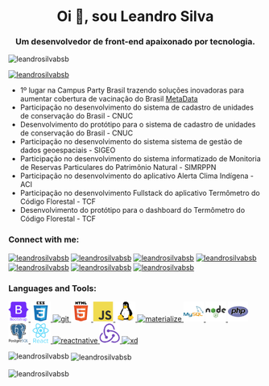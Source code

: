 <h1 align="center">Oi 👋, sou Leandro Silva</h1>
<h3 align="center">Um desenvolvedor de front-end apaixonado por tecnologia.</h3>

<p align="left"> <img src="https://komarev.com/ghpvc/?username=leandrosilvabsb&label=Profile%20views&color=0e75b6&style=flat" alt="leandrosilvabsb" /> </p>

<p align="left"> <a href="https://github.com/ryo-ma/github-profile-trophy"><img src="https://github-profile-trophy.vercel.app/?username=leandrosilvabsb" alt="leandrosilvabsb" /></a> </p>

- 1º lugar na Campus Party Brasil trazendo soluções inovadoras para aumentar cobertura de vacinação do Brasil [MetaData](https://github.com/leandrosilvabsb/HackathonZeGotinha)
- Participação no desenvolvimento do sistema de cadastro de unidades de conservação do Brasil - CNUC
- Desenvolvimento do protótipo  para o sistema de cadastro de unidades de conservação do Brasil - CNUC  
- Participação no desenvolvimento do sistema  sistema de gestão de dados geoespaciais - SIGEO
- Participação no desenvolvimento do sistema informatizado de Monitoria de Reservas Particulares do Patrimônio Natural - SIMRPPN
- Participação no desenvolvimento do aplicativo Alerta Clima Indígena - ACI 
- Participação no desenvolvimento Fullstack do aplicativo Termômetro do Código Florestal - TCF 
- Desenvolvimento do protótipo para o dashboard do Termômetro do Código Florestal - TCF


<h3 align="left">Connect with me:</h3>
<p align="left">
<a href="https://codepen.io/leandrosilvabsb" target="blank"><img align="center" src="https://cdn.jsdelivr.net/npm/simple-icons@3.0.1/icons/codepen.svg" alt="leandrosilvabsb" height="30" width="40" /></a>
<a href="https://twitter.com/leandrosilvabsb" target="blank"><img align="center" src="https://cdn.jsdelivr.net/npm/simple-icons@3.0.1/icons/twitter.svg" alt="leandrosilvabsb" height="30" width="40" /></a>
<a href="https://linkedin.com/in/leandrosilvabsb" target="blank"><img align="center" src="https://cdn.jsdelivr.net/npm/simple-icons@3.0.1/icons/linkedin.svg" alt="leandrosilvabsb" height="30" width="40" /></a>
<a href="https://codesandbox.com/leandrosilvabsb" target="blank"><img align="center" src="https://cdn.jsdelivr.net/npm/simple-icons@3.0.1/icons/codesandbox.svg" alt="leandrosilvabsb" height="30" width="40" /></a>
<a href="https://fb.com/leandrosilvabsb" target="blank"><img align="center" src="https://cdn.jsdelivr.net/npm/simple-icons@3.0.1/icons/facebook.svg" alt="leandrosilvabsb" height="30" width="40" /></a>
<a href="https://instagram.com/leandrosilvabsb" target="blank"><img align="center" src="https://cdn.jsdelivr.net/npm/simple-icons@3.0.1/icons/instagram.svg" alt="leandrosilvabsb" height="30" width="40" /></a>
<a href="https://www.youtube.com/c/leandrosilvabsb" target="blank"><img align="center" src="https://cdn.jsdelivr.net/npm/simple-icons@3.0.1/icons/youtube.svg" alt="leandrosilvabsb" height="30" width="40" /></a>
</p>

<h3 align="left">Languages and Tools:</h3>
<p align="left"> <a href="https://getbootstrap.com" target="_blank"> <img src="https://raw.githubusercontent.com/devicons/devicon/master/icons/bootstrap/bootstrap-plain-wordmark.svg" alt="bootstrap" width="40" height="40"/> </a> <a href="https://www.w3schools.com/css/" target="_blank"> <img src="https://raw.githubusercontent.com/devicons/devicon/master/icons/css3/css3-original-wordmark.svg" alt="css3" width="40" height="40"/> </a> <a href="https://git-scm.com/" target="_blank"> <img src="https://www.vectorlogo.zone/logos/git-scm/git-scm-icon.svg" alt="git" width="40" height="40"/> </a> <a href="https://www.w3.org/html/" target="_blank"> <img src="https://raw.githubusercontent.com/devicons/devicon/master/icons/html5/html5-original-wordmark.svg" alt="html5" width="40" height="40"/> </a> <a href="https://developer.mozilla.org/en-US/docs/Web/JavaScript" target="_blank"> <img src="https://raw.githubusercontent.com/devicons/devicon/master/icons/javascript/javascript-original.svg" alt="javascript" width="40" height="40"/> </a> <a href="https://www.linux.org/" target="_blank"> <img src="https://raw.githubusercontent.com/devicons/devicon/master/icons/linux/linux-original.svg" alt="linux" width="40" height="40"/> </a> <a href="https://materializecss.com/" target="_blank"> <img src="https://raw.githubusercontent.com/prplx/svg-logos/5585531d45d294869c4eaab4d7cf2e9c167710a9/svg/materialize.svg" alt="materialize" width="40" height="40"/> </a> <a href="https://www.mysql.com/" target="_blank"> <img src="https://raw.githubusercontent.com/devicons/devicon/master/icons/mysql/mysql-original-wordmark.svg" alt="mysql" width="40" height="40"/> </a> <a href="https://nodejs.org" target="_blank"> <img src="https://raw.githubusercontent.com/devicons/devicon/master/icons/nodejs/nodejs-original-wordmark.svg" alt="nodejs" width="40" height="40"/> </a> <a href="https://www.php.net" target="_blank"> <img src="https://raw.githubusercontent.com/devicons/devicon/master/icons/php/php-original.svg" alt="php" width="40" height="40"/> </a> <a href="https://www.postgresql.org" target="_blank"> <img src="https://raw.githubusercontent.com/devicons/devicon/master/icons/postgresql/postgresql-original-wordmark.svg" alt="postgresql" width="40" height="40"/> </a> <a href="https://reactjs.org/" target="_blank"> <img src="https://raw.githubusercontent.com/devicons/devicon/master/icons/react/react-original-wordmark.svg" alt="react" width="40" height="40"/> </a> <a href="https://reactnative.dev/" target="_blank"> <img src="https://reactnative.dev/img/header_logo.svg" alt="reactnative" width="40" height="40"/> </a> <a href="https://redux.js.org" target="_blank"> <img src="https://raw.githubusercontent.com/devicons/devicon/master/icons/redux/redux-original.svg" alt="redux" width="40" height="40"/> </a> <a href="https://www.adobe.com/products/xd.html" target="_blank"> <img src="https://cdn.worldvectorlogo.com/logos/adobe-xd.svg" alt="xd" width="40" height="40"/> </a> </p>

<p><img align="left" src="https://github-readme-stats.vercel.app/api/top-langs?username=leandrosilvabsb&show_icons=true&locale=en&layout=compact" alt="leandrosilvabsb" /></p>

<p>&nbsp;<img align="center" src="https://github-readme-stats.vercel.app/api?username=leandrosilvabsb&show_icons=true&locale=en" alt="leandrosilvabsb" /></p>

<p><img align="center" src="https://github-readme-streak-stats.herokuapp.com/?user=leandrosilvabsb&" alt="leandrosilvabsb" /></p>



